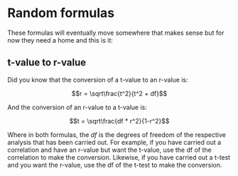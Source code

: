 
# Random formulas

These formulas will eventually move somewhere that makes sense but for now they need a home and this is it:

## t-value to r-value

Did you know that the conversion of a t-value to an r-value is:

$$r = \sqrt\frac{t^2}{t^2 + df}$$

And the conversion of an r-value to a t-value is:

$$t = \sqrt\frac{df * r^2}{1-r^2}$$

Where in both formulas, the $df$ is the degrees of freedom of the respective analysis that has been carried out. For example, if you have carried out a correlation and have an r-value but want the t-value, use the df of the correlation to make the conversion. Likewise, if you have carried out a t-test and you want the r-value, use the df of the t-test to make the conversion.
